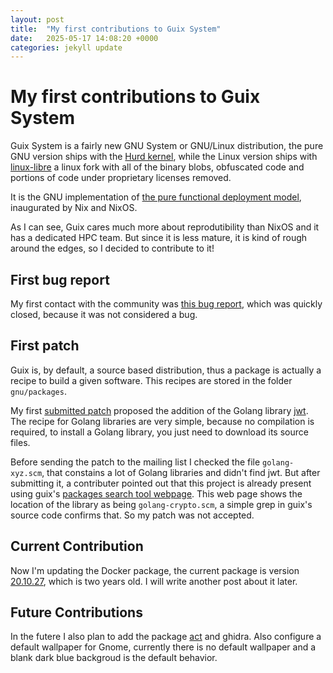 ```yaml
---
layout: post
title:  "My first contributions to Guix System"
date:   2025-05-17 14:08:20 +0000
categories: jekyll update
---
```


# My first contributions to Guix System

Guix System is a fairly new GNU System or GNU/Linux distribution,
the pure GNU version ships with the [Hurd kernel](https://en.wikipedia.org/wiki/GNU_Hurd),
while the Linux version ships with [linux-libre](https://en.wikipedia.org/wiki/Linux-libre)
a linux fork with all of the binary blobs, obfuscated code and portions of code under proprietary licenses removed.

It is the GNU implementation of [the pure functional deployment model](https://edolstra.github.io/pubs/phd-thesis.pdf),
inaugurated by Nix and NixOS.

As I can see, Guix cares much more about reprodutibility than NixOS and it has a dedicated HPC team.
But since it is less mature, it is kind of rough around the edges, so I decided to contribute to it!

## First bug report

My first contact with the community was [this bug report](https://issues.guix.gnu.org/78274), 
which was quickly closed, because it was not considered a bug.

## First patch

Guix is, by default, a source based distribution, thus a package is actually a recipe to build a given software.
This recipes are stored in the folder `gnu/packages`.

My first [submitted patch](https://issues.guix.gnu.org/78393) proposed the addition of the Golang library [jwt](https://github.com/golang-jwt/jwt).
The recipe for Golang libraries are very simple, because no compilation is required, to install a Golang library, you just need to download its source files. 

Before sending the patch to the mailing list I checked the file `golang-xyz.scm`, that constains a lot of Golang libraries and didn't find jwt.
But after submitting it, a contributer pointed out that this project is already present using guix's [packages search tool webpage](https://packages.guix.gnu.org/packages/go-github-com-golang-jwt-jwt/3.2.2/).
This web page shows the location of the library as being `golang-crypto.scm`, a simple grep in guix's source code confirms that.
So my patch was not accepted.

## Current Contribution

Now I'm updating the Docker package, the current package is version [20.10.27](https://packages.guix.gnu.org/packages/docker/20.10.27/), which is two years old.
I will write another post about it later. 

## Future Contributions 

In the futere I also plan to add the package [act](https://github.com/nektos/act) and ghidra.
Also configure a default wallpaper for Gnome, currently there is no default wallpaper and a blank dark blue backgroud is the default behavior.
